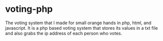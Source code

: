 # voting-php
The voting system that I made for small orange hands in php, html, and javascript.
It is a php based voting system that stores its values in a txt file and also grabs the ip address of each person who votes. 
